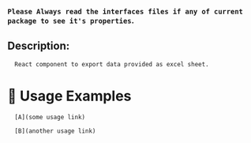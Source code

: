 ### `Please Always read the interfaces files if any of current package to see it's properties`.

## Description:

```sh
  React component to export data provided as excel sheet.
```

# 🔨 Usage Examples

```typescript
  [A](some usage link)

  [B](another usage link)
```
